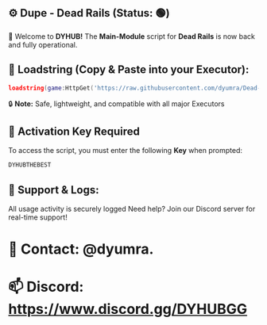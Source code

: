 ## ⚙️ Dupe - Dead Rails (Status: 🟢)
🎉 Welcome to **DYHUB!**
The **Main-Module** script for **Dead Rails** is now back and fully operational.

## 📌 Loadstring (Copy & Paste into your Executor):
```lua
loadstring(game:HttpGet('https://raw.githubusercontent.com/dyumra/Dead-Rails/refs/heads/main/Dead-Rails-Testing.lua'))()
```
🔒 **Note:** Safe, lightweight, and compatible with all major Executors

## 🔐 Activation Key Required
To access the script, you must enter the following **Key** when prompted:
```css
DYHUBTHEBEST
```

## 🔔 Support & Logs:
All usage activity is securely logged
Need help? Join our Discord server for real-time support! 

# 📌 Contact: **@dyumra.**
# 📫 Discord: **https://www.discord.gg/DYHUBGG**
